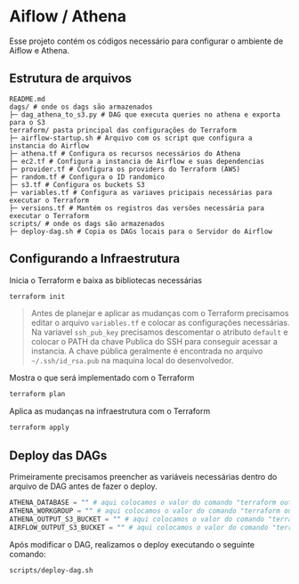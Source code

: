 # Aiflow / Athena

Esse projeto contém os códigos necessário para configurar o ambiente de Aiflow e Athena.

## Estrutura de arquivos

```
README.md
dags/ # onde os dags são armazenados
├─ dag_athena_to_s3.py # DAG que executa queries no athena e exporta para o S3
terraform/ pasta principal das configurações do Terraform
├─ airflow-startup.sh # Arquivo com os script que configura a instancia do Airflow
├─ athena.tf # Configura os recursos necessários do Athena
├─ ec2.tf # Configura a instancia de Airflow e suas dependencias
├─ provider.tf # Configura os providers do Terraform (AWS)
├─ random.tf # Configura o ID randomico
├─ s3.tf # Configura os buckets S3
├─ variables.tf # Configura as variaves pricipais necessárias para executar o Terraform
├─ versions.tf # Mantém os registros das versões necessária para executar o Terraform
scripts/ # onde os dags são armazenados
├─ deploy-dag.sh # Copia os DAGs locais para o Servidor do Airflow
```

## Configurando a Infraestrutura

Inicia o Terraform e baixa as bibliotecas necessárias

```bash
terraform init
```

> Antes de planejar e aplicar as mudanças com o Terraform precisamos editar o arquivo `variables.tf` e colocar as configurações necessárias. Na variavel `ssh_pub_key` precisamos descomentar o atributo `default` e colocar o PATH da chave Publica do SSH para conseguir acessar a instancia. A chave pública geralmente é encontrada no arquivo `~/.ssh/id_rsa.pub` na maquina local do desenvolvedor.

Mostra o que será implementado com o Terraform

```bash
terraform plan
```

Aplica as mudanças na infraestrutura com o Terraform

```bash
terraform apply
```

## Deploy das DAGs

Primeiramente precisamos preencher as variáveis necessárias dentro do arquivo de DAG antes de fazer o deploy.

```python
ATHENA_DATABASE = "" # aqui colocamos o valor do comando "terraform output athena_database"
ATHENA_WORKGROUP = "" # aqui colocamos o valor do comando "terraform output athena_workgroup"
ATHENA_OUTPUT_S3_BUCKET = "" # aqui colocamos o valor do comando "terraform output athena_output_s3_bucket"
AIRFLOW_OUTPUT_S3_BUCKET = "" # aqui colocamos o valor do comando "terraform output airflow_output_s3_bucket"
```

Após modificar o DAG, realizamos o deploy executando o seguinte comando:

```bash
scripts/deploy-dag.sh
```